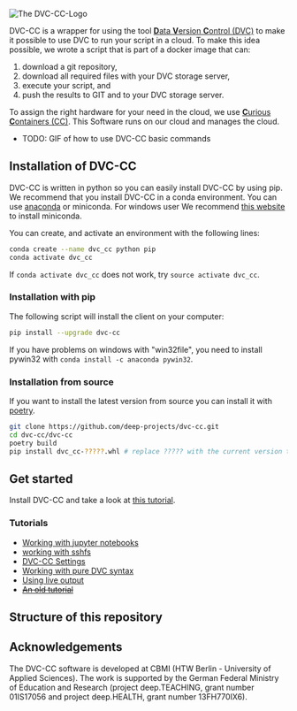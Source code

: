 ![The DVC-CC-Logo](../dvc_cc_logo.png)

DVC-CC is a wrapper for using the tool [**D**ata **V**ersion **C**ontrol (DVC)](www.dvc.org) to make it possible to 
use DVC to run your script in a cloud. To make this idea possible, we wrote a script that is part of a docker image 
that can:

1. download a git repository,
2. download all required files with your DVC storage server,
3. execute your script, and
4. push the results to GIT and to your DVC storage server.

To assign the right hardware for your need in the cloud, we use
[**C**urious **C**ontainers (CC)](https://www.curious-containers.cc/). This Software runs on our cloud and manages the
 cloud.
 
- TODO: GIF of how to use DVC-CC basic commands

## Installation of DVC-CC

DVC-CC is written in python so you can easily install DVC-CC by using pip.
We recommend that you install DVC-CC in a conda environment.
You can use [anaconda](https://www.anaconda.com/distribution/) or miniconda.
For windows user We recommend
[this website](https://www.earthdatascience.org/workshops/setup-earth-analytics-python/setup-git-bash-conda/)
to install miniconda.

You can create, and activate an environment with the following lines:

```bash
conda create --name dvc_cc python pip
conda activate dvc_cc
```

If `conda activate dvc_cc` does not work, try `source activate dvc_cc`.

### Installation with pip
The following script will install the client on your computer:

```bash
pip install --upgrade dvc-cc
```

If you have problems on windows with "win32file", you need to install pywin32 with `conda install -c anaconda pywin32`.

### Installation from source

If you want to install the latest version from source you can install it with [poetry](https://poetry.eustace.io/).

```bash
git clone https://github.com/deep-projects/dvc-cc.git
cd dvc-cc/dvc-cc
poetry build
pip install dvc_cc-?????.whl # replace ????? with the current version that you build in the previous step.
```

## Get started
Install DVC-CC and take a look at [this tutorial](https://github.com/deep-projects/dvc-cc/blob/master/dvc-cc/tutorial/Get_Started.md).

### Tutorials
- [Working with jupyter notebooks](https://github.com/deep-projects/dvc-cc/blob/master/dvc-cc/tutorial/_working_with_jupyter_notebook.md)
- [working with sshfs](https://github.com/deep-projects/dvc-cc/blob/master/dvc-cc/tutorial/_working_with_sshfs.md)
- [DVC-CC Settings](https://github.com/deep-projects/dvc-cc/blob/master/dvc-cc/tutorial/_settings.md)
- [Working with pure DVC syntax](https://github.com/deep-projects/dvc-cc/blob/master/dvc-cc/tutorial/_only_dvc.md)
- [Using live output](https://github.com/deep-projects/dvc-cc/blob/master/dvc-cc/tutorial/_live_output.md)
- <del>[An old tutorial](https://github.com/deep-projects/dvc-cc/blob/master/dvc-cc/tutorial/SimpleStart.md)</del>

## Structure of this repository


## Acknowledgements
The DVC-CC software is developed at CBMI (HTW Berlin - University of Applied Sciences). The work is supported by the
German Federal Ministry of Education and Research (project deep.TEACHING, grant number 01IS17056 and project
deep.HEALTH, grant number 13FH770IX6).
